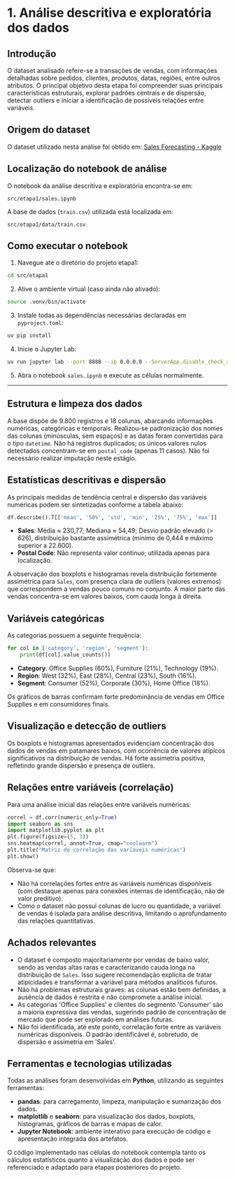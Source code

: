 # 1. Análise descritiva e exploratória dos dados

## Introdução

O dataset analisado refere-se a transações de vendas, com informações detalhadas sobre pedidos, clientes, produtos, datas, regiões, entre outros atributos. O principal objetivo desta etapa foi compreender suas principais características estruturais, explorar padrões centrais e de dispersão, detectar outliers e iniciar a identificação de possíveis relações entre variáveis.

## Origem do dataset

O dataset utilizado nesta análise foi obtido em: [Sales Forecasting - Kaggle](https://www.kaggle.com/datasets/rohitsahoo/sales-forecasting)

## Localização do notebook de análise

O notebook da análise descritiva e exploratória encontra-se em:

```
src/etapa1/sales.ipynb
```

A base de dados (`train.csv`) utilizada está localizada em:

```
src/etapa1/data/train.csv
```

## Como executar o notebook

1. Navegue até o diretório do projeto etapa1:

```sh
cd src/etapa1
```
2. Ative o ambiente virtual (caso ainda não ativado):

```sh
source .venv/bin/activate
```
3. Instale todas as dependências necessárias declaradas em `pyproject.toml`:

```sh
uv pip install
```
4. Inicie o Jupyter Lab:

```sh
uv run jupyter lab --port 8888 --ip 0.0.0.0 --ServerApp.disable_check_xsrf=True --ServerApp.token=''
```
5. Abra o notebook `sales.ipynb` e execute as células normalmente.

---

## Estrutura e limpeza dos dados

A base dispõe de 9.800 registros e 18 colunas, abarcando informações numéricas, categóricas e temporais. Realizou-se padronização dos nomes das colunas (minúsculas, sem espaços) e as datas foram convertidas para o tipo `datetime`. Não há registros duplicados; os únicos valores nulos detectados concentram-se em `postal_code` (apenas 11 casos). Não foi necessário realizar imputação neste estágio.

## Estatísticas descritivas e dispersão

As principais medidas de tendência central e dispersão das variáveis numéricas podem ser sintetizadas conforme a tabela abaixo:

```python
df.describe().T[['mean', '50%', 'std', 'min', '25%', '75%', 'max']]
```

- **Sales**: Média ≈ 230,77; Mediana ≈ 54,49; Desvio padrão elevado (> 626), distribuição bastante assimétrica (mínimo de 0,444 e máximo superior a 22.600).
- **Postal Code**: Não representa valor contínuo; utilizada apenas para localização.

A observação dos boxplots e histogramas revela distribuição fortemente assimétrica para `Sales`, com presença clara de outliers (valores extremos) que correspondem a vendas pouco comuns no conjunto. A maior parte das vendas concentra-se em valores baixos, com cauda longa à direita.

## Variáveis categóricas

As categorias possuem a seguinte frequência:
```python
for col in ['category', 'region', 'segment']:
    print(df[col].value_counts())
```

- **Category**: Office Supplies (60%), Furniture (21%), Technology (19%).
- **Region**: West (32%), East (28%), Central (23%), South (16%).
- **Segment**: Consumer (52%), Corporate (30%), Home Office (18%).

Os gráficos de barras confirmam forte predominância de vendas em Office Supplies e em consumidores finais.

## Visualização e detecção de outliers

Os boxplots e histogramas apresentados evidenciam concentração dos dados de vendas em patamares baixos, com ocorrência de valores atípicos significativos na distribuição de vendas. Há forte assimetria positiva, refletindo grande dispersão e presença de outliers.

## Relações entre variáveis (correlação)

Para uma análise inicial das relações entre variáveis numéricas:
```python
correl = df.corr(numeric_only=True)
import seaborn as sns
import matplotlib.pyplot as plt
plt.figure(figsize=(5, 3))
sns.heatmap(correl, annot=True, cmap="coolwarm")
plt.title("Matriz de correlação das variáveis numéricas")
plt.show()
```
Observa-se que:
- Não há correlações fortes entre as variáveis numéricas disponíveis (com destaque apenas para conexões internas de identificação, não de valor preditivo).
- Como o dataset não possui colunas de lucro ou quantidade, a variável de vendas é isolada para análise descritiva, limitando o aprofundamento das relações quantitativas.

## Achados relevantes

- O dataset é composto majoritariamente por vendas de baixo valor, sendo as vendas altas raras e caracterizando cauda longa na distribuição de `Sales`. Isso sugere recomendação explícita de tratar atipicidades e transformar a variável para métodos analíticos futuros.
- Não há problemas estruturais graves: as colunas estão bem definidas, a ausência de dados é restrita e não compromete a análise inicial.
- As categorias 'Office Supplies' e clientes do segmento 'Consumer' são a maioria expressiva das vendas, sugerindo padrão de concentração de mercado que pode ser explorado em análises futuras.
- Não foi identificada, até este ponto, correlação forte entre as variáveis numéricas disponíveis. O padrão identificável é, sobretudo, de dispersão e assimetria em 'Sales'.

## Ferramentas e tecnologias utilizadas

Todas as análises foram desenvolvidas em **Python**, utilizando as seguintes ferramentas:
- **pandas**: para carregamento, limpeza, manipulação e sumarização dos dados.
- **matplotlib** e **seaborn**: para visualização dos dados, boxplots, histogramas, gráficos de barras e mapas de calor.
- **Jupyter Notebook**: ambiente interativo para execução de código e apresentação integrada dos artefatos.

O código implementado nas células do notebook contempla tanto os cálculos estatísticos quanto a visualização dos dados e pode ser referenciado e adaptado para etapas posteriores do projeto.
